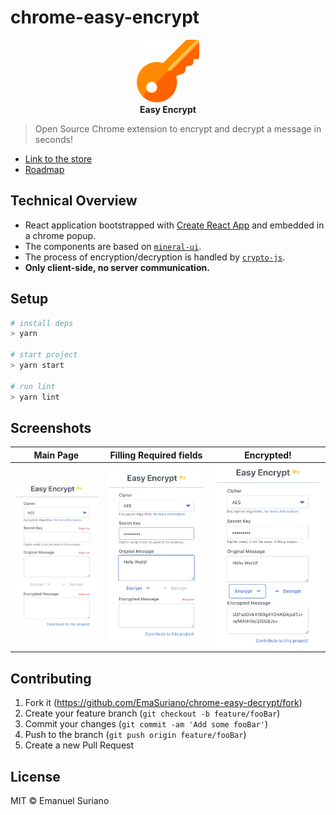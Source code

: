 # chrome-easy-encrypt

<div align="center">
  <a href="https://chrome.google.com/webstore/detail/pdpinaffkgjneengfdgoohjipndeopcn">
    <img alt="Easy-decrypt-logo" src="./public/key.png" height="100px" />
  </a>
</div>

<div align="center">
  <strong>Easy Encrypt</strong>
</div>

> Open Source Chrome extension to encrypt and decrypt a message in seconds!

- [Link to the store](https://chrome.google.com/webstore/detail/pdpinaffkgjneengfdgoohjipndeopcn)
- [Roadmap](./ROADMAP.md)

## Technical Overview

- React application bootstrapped with [Create React App](https://github.com/facebookincubator/create-react-app) and embedded in a chrome popup.
- The components are based on [`mineral-ui`](http://mineral-ui.com/).
- The process of encryption/decryption is handled by [`crypto-js`](https://github.com/brix/crypto-js).
- **Only client-side, no server communication.**

## Setup

```bash
# install deps
> yarn

# start project
> yarn start

# run lint
> yarn lint
```

## Screenshots

|        Main Page        | Filling Required fields |       Encrypted!        |
| :---------------------: | :---------------------: | :---------------------: |
| ![](./screenshot/1.png) | ![](./screenshot/2.png) | ![](./screenshot/3.png) |

## Contributing

1. Fork it (<https://github.com/EmaSuriano/chrome-easy-decrypt/fork>)
2. Create your feature branch (`git checkout -b feature/fooBar`)
3. Commit your changes (`git commit -am 'Add some fooBar'`)
4. Push to the branch (`git push origin feature/fooBar`)
5. Create a new Pull Request

## License

MIT © Emanuel Suriano
